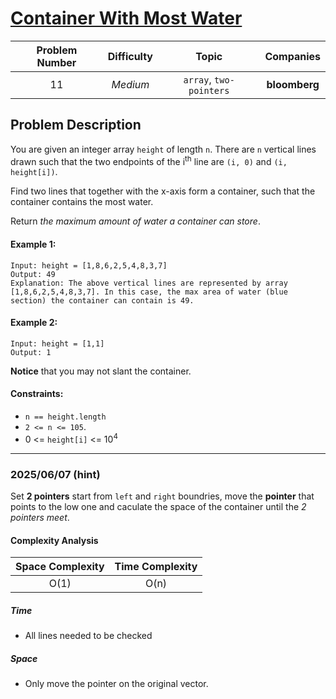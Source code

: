[Container With Most Water](https://leetcode.com/problems/container-with-most-water/)
===
| Problem Number | Difficulty | Topic | Companies |
| :--: | :--: |:--:|:--:|
| 11  | *Medium*  | `array`, `two-pointers` | **bloomberg** |

Problem Description
---
You are given an integer array `height` of length `n`. There are `n` vertical lines drawn such that the two endpoints of the i<sup>th</sup> line are `(i, 0)` and `(i, height[i])`.

Find two lines that together with the x-axis form a container, such that the container contains the most water.

Return _the maximum amount of water a container can store_.

#### Example 1:
```
Input: height = [1,8,6,2,5,4,8,3,7]
Output: 49
Explanation: The above vertical lines are represented by array [1,8,6,2,5,4,8,3,7]. In this case, the max area of water (blue section) the container can contain is 49.
```
#### Example 2:
```
Input: height = [1,1]
Output: 1
```

__Notice__ that you may not slant the container.
#### Constraints:

- `n == height.length`  
- `2 <= n <= 105`.
- 0 <= `height[i]` <= 10<sup>4</sup>

---
### 2025/06/07 (hint)
Set __2 pointers__ start from `left` and `right` boundries, move the __pointer__ that points to the low one and caculate the space of the container until the _2 pointers meet_.

#### Complexity Analysis
| Space Complexity | Time Complexity | 
| :--: | :--: |
| O(1)  | O(n)|

##### Time
- All lines needed to be checked

##### Space
- Only move the pointer on the original vector.